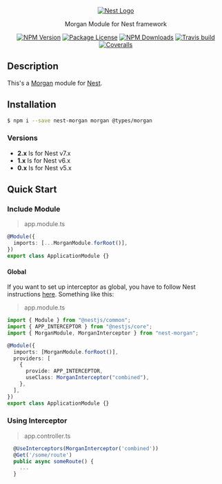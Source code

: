<p align="center">
  <a href="http://nestjs.com/" target="blank"><img src="http://kamilmysliwiec.com/public/nest-logo.png#1" alt="Nest Logo" />   </a>
</p>

<p align="center">Morgan Module for Nest framework</p>

<p align="center">
<a href="https://www.npmjs.com/package/nest-morgan"><img src="https://img.shields.io/npm/v/nest-morgan.svg" alt="NPM Version" /></a>
<a href="https://www.npmjs.com/package/nest-morgan"><img src="https://img.shields.io/npm/l/nest-morgan.svg" alt="Package License" /></a>
<a href="https://www.npmjs.com/package/nest-morgan"><img src="https://img.shields.io/npm/dm/nest-morgan.svg" alt="NPM Downloads" /></a>
<a href="https://travis-ci.org/mentos1386/nest-morgan"><img src="https://travis-ci.org/mentos1386/nest-morgan.svg?branch=master" alt="Travis build" /></a>
<a href="https://coveralls.io/github/mentos1386/nest-morgan"><img src="https://coveralls.io/repos/github/mentos1386/nest-morgan/badge.svg?branch=master" alt="Coveralls" /></a>
</p>

## Description

This's a [Morgan](https://github.com/expressjs/morgan) module for [Nest](https://github.com/nestjs/nest).

## Installation

```bash
$ npm i --save nest-morgan morgan @types/morgan
```

### Versions

- **2.x** Is for Nest v7.x
- **1.x** Is for Nest v6.x
- **0.x** Is for Nest v5.x

## Quick Start

### Include Module

> app.module.ts

```ts
@Module({
  imports: [...MorganModule.forRoot()],
})
export class ApplicationModule {}
```

#### Global

If you want to set up interceptor as global, you have to follow Nest
instructions [here](https://docs.nestjs.com/interceptors). Something like
this:

> app.module.ts

```ts
import { Module } from "@nestjs/common";
import { APP_INTERCEPTOR } from "@nestjs/core";
import { MorganModule, MorganInterceptor } from "nest-morgan";

@Module({
  imports: [MorganModule.forRoot()],
  providers: [
    {
      provide: APP_INTERCEPTOR,
      useClass: MorganInterceptor("combined"),
    },
  ],
})
export class ApplicationModule {}
```

### Using Interceptor

> app.controller.ts

```ts
  @UseInterceptors(MorganInterceptor('combined'))
  @Get('/some/route')
  public async someRoute() {
    ...
  }
```
